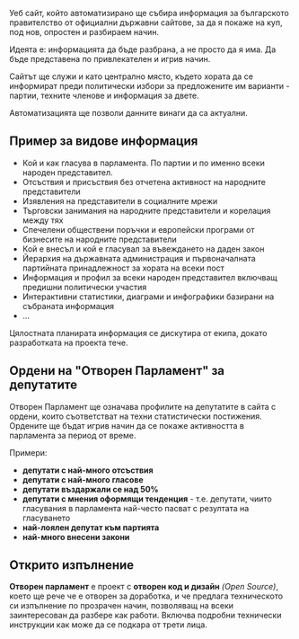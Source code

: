 Уеб сайт, който автоматизирано ще събира информация за българското правителство от официални държавни сайтове, за да я покаже на куп, под нов, опростен и разбираем начин.

Идеята е: информацията да бъде разбрана, а не просто да я има. Да бъде представена по привлекателен и игрив начин.

Сайтът ще служи и като централно място, където хората да се информират преди политически избори за предложените им варианти - партии, техните членове и информация за двете.

Автоматизацията ще позволи данните винаги да са актуални.

## Пример за видове информация

- Кой и как гласува в парламента. По партии и по именно всеки народен представител.
- Отсъствия и присъствия без отчетена активност на народните представители
- Изявления на представители в социалните мрежи
- Търговски занимания на народните представители и корелация между тях
- Спечелени обществени поръчки и европейски програми от бизнесите на народните представители
- Кой е внесъл и кой е гласувал за въвеждането на даден закон
- Йерархия на държавната администрация и първоначалната партийната принадлежност за хората на всеки пост
- Информация и профил за всеки народен представител включващ предишни политически участия
- Интерактивни статистики, диаграми и инфографики базирани на събраната информация
- ...

Цялостната планирата информация се дискутира от екипа, докато разработката на проекта тече.

## Ордени на "Отворен Парламент" за депутатите
Отворен Парламент ще означава профилите на депутатите в сайта с ордени, които съответстват на техни статистически постижения. Ордените ще бъдат игрив начин да се покаже активността в парламента за период от време.

Примери: 

  - **депутати с най-много отсъствия**
  - **депутати с най-много гласове**
  - **депутати въздаржали се над 50%**
  - **депутати с мнения оформящи тенденция**  - т.е. депутати, чиито гласувания в парламента най-често пасват с резултата на гласуването
  - **най-лоялен депутат към партията**
  - **най-много внесени закони**


## Открито изпълнение

__Отворен парламент__ е проект с __отворен код и дизайн__ _(Open Source)_, което ще рече че е отворен за доработка, и че предлага техническото си изпълнение по прозрачен начин, позволяващ на всеки заинтересован да разбере как работи. Включва подробни технически инструкции как може да се подкара от трети лица.